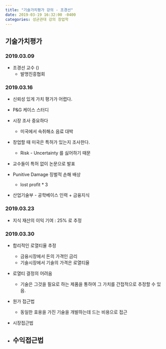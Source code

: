 ```yaml
---
title: "기술가치평가 강의 - 조경선"
date: 2019-03-19 16:32:00 -0400
categories: 성균관대 강의 창업학
---
```




## 기술가치평가

### 2019.03.09

 - 조경선 교수 ()
   - 발명진흥협회

### 2019.03.16

  - 신뢰성 있게 가치 평가가 어렵다.

  - P&G 케이스 스터디 

  - 시장 조사 중요하다
    - 미국에서 숙취해소 음료 대박

  - 창업할 때 미국은 특허가 있는지 조사한다.
    - Risk - Uncertainty 를 싫어하기 때문

  - 교수들이 특허 없이 논문으로 발표

  - Punitive Damage 징벌적 손해 배상
    - lost profit * 3

  - 산업기술부 - 공학베이스 인력 + 금융지식

### 2019.03.23

  - 지식 재산의 이익 기여 : 25% 로 추정

### 2019.03.30

  - 합리적인 로열티율 추정
    - 금융시장에서 돈의 가격인 금리
    - 기술시장에서 기술의 가격은 로열티율
  
  - 로열티 결정의 어려움
    - 기술은 그것을 필요로 하는 제품을 통하여 그 가치를 간접적으로 추정할 수 있음.
  
  - 원가 접근법
    - 동일한 효용을 가진 기술을 개발하는데 드는 비용으로 접근

  - 시장접근법

  - 수익접근법
    -